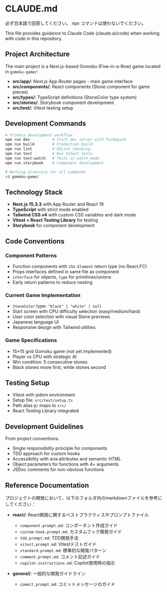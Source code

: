 # CLAUDE.md

必ず日本語で回答してください。
npx コマンドは使わないでください。

This file provides guidance to Claude Code (claude.ai/code) when working with code in this repository.

## Project Architecture

The main project is a Next.js-based Gomoku (Five-in-a-Row) game located in `gomoku-game/`:

- **src/app/**: Next.js App Router pages - main game interface
- **src/components/**: React components (Stone component for game pieces)
- **src/types/**: TypeScript definitions (StoneColor type system)
- **src/stories/**: Storybook component development
- **src/test/**: Vitest testing setup

## Development Commands

```bash
# Primary development workflow
npm run dev          # Start dev server with Turbopack
npm run build        # Production build
npm run lint         # ESLint checking
npm run test         # Run Vitest tests
npm run test:watch   # Tests in watch mode
npm run storybook    # Component development

# Working directory for all commands
cd gomoku-game/
```

## Technology Stack

- **Next.js 15.3.3** with App Router and React 19
- **TypeScript** with strict mode enabled
- **Tailwind CSS v4** with custom CSS variables and dark mode
- **Vitest + React Testing Library** for testing
- **Storybook** for component development

## Code Conventions

### Component Patterns

- Function components with `JSX.Element` return type (no React.FC)
- Props interfaces defined in same file as component
- `interface` for objects, `type` for primitives/unions
- Early return patterns to reduce nesting

### Current Game Implementation

- `StoneColor` type: `"black" | "white" | null`
- Start screen with CPU difficulty selection (easy/medium/hard)
- User color selection with visual Stone previews
- Japanese language UI
- Responsive design with Tailwind utilities

### Game Specifications

- 15×15 grid Gomoku game (not yet implemented)
- Player vs CPU with strategic AI
- Win condition: 5 consecutive stones
- Black stones move first, white stones second

## Testing Setup

- Vitest with jsdom environment
- Setup file: `src/test/setup.ts`
- Path alias `@/` maps to `src/`
- React Testing Library integrated

## Development Guidelines

From project conventions:

- Single responsibility principle for components
- TDD approach for custom hooks
- Accessibility with aria attributes and semantic HTML
- Object parameters for functions with 4+ arguments
- JSDoc comments for non-obvious functions

## Reference Documentation

プロジェクトの開発において、以下のフォルダ内のmarkdownファイルを参考にしてください：

- **react/**: React開発に関するベストプラクティスやプロンプトファイル
  - `component.prompt.md`: コンポーネント作成ガイド
  - `custom-hook.prompt.md`: カスタムフック開発ガイド
  - `tdd.prompt.md`: TDD開発手法
  - `vitest.prompt.md`: Vitestテストガイド
  - `standard.prompt.md`: 標準的な開発パターン
  - `comment.prompt.md`: コメント記述ガイド
  - `copilot-instructions.md`: Copilot使用時の指示

- **general/**: 一般的な開発ガイドライン
  - `commit.prompt.md`: コミットメッセージのガイド
